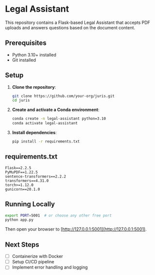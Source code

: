# Legal Assistant

This repository contains a Flask-based Legal Assistant that accepts PDF uploads and answers questions based on the document content.

## Prerequisites

* Python 3.10+ installed
* Git installed

## Setup

1. **Clone the repository**:

   ```bash
   git clone https://github.com/your-org/juris.git
   cd juris
   ```
2. **Create and activate a Conda environment**:

   ```bash
   conda create -n legal-assistant python=3.10
   conda activate legal-assistant
   ```
3. **Install dependencies**:

   ```bash
   pip install -r requirements.txt
   ```

## requirements.txt

```text
Flask==2.2.5
PyMuPDF==1.22.5
sentence-transformers==2.2.2
transformers==4.31.0
torch>=1.12.0
gunicorn==20.1.0
```

## Running Locally

```bash
export PORT=5001  # or choose any other free port
python app.py
```

Then open your browser to [http://127.0.0.1:5001](http://127.0.0.1:5001).

## Next Steps

* [ ] Containerize with Docker
* [ ] Setup CI/CD pipeline
* [ ] Implement error handling and logging
